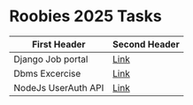 # Roobies 2025 Tasks

| First Header  | Second Header |
| ------------- | ------------- |
| Django Job portal  | [Link](https://github.com/MandarParekh007/JobPortal-Django) |
| Dbms Excercise  | [Link](https://github.com/MandarParekh007/dbms)  |
| NodeJs UserAuth API | [Link](https://github.com/MandarParekh007/UserAuthProject.git) |
